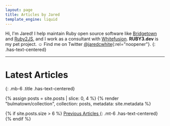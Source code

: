 ```yaml
---
layout: page
title: Articles by Jared
template_engine: liquid
---
```


Hi, I'm Jared! I help maintain Ruby open source software like [Bridgetown](https://www.bridgetownrb.com) and [Ruby2JS](https://github.com/rubys/ruby2js), and I work as a consultant with [Whitefusion](https://www.whitefusion.studio). **RUBY3.dev** is my pet project. ☺ Find me on Twitter [@jaredcwhite](https://twitter.com/jaredcwhite){:rel="noopener"}.
{: .has-text-centered}

----
  
# Latest Articles
{: .mb-6 .title .has-text-centered}

{% assign posts = site.posts | slice: 0, 4 %}
{% render "bulmatown/collection", collection: posts, metadata: site.metadata %}

{% if site.posts.size > 6 %}
  <a href="/articles" class="button is-primary is-outlined is-small"><span>Previous Articles</span> <span class="icon"><i class="fa fa-arrow-right"></i></span></a>
  {: .mt-6 .has-text-centered}
{% endif %}
